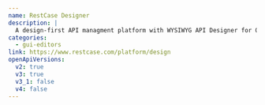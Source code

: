```yaml
---
name: RestCase Designer
description: |
  A design-first API managment platform with WYSIWYG API Designer for OpenAPI and AsyncAPI specifications.
categories:
  - gui-editors
link: https://www.restcase.com/platform/design
openApiVersions:
  v2: true
  v3: true
  v3_1: false
  v4: false
---
```

